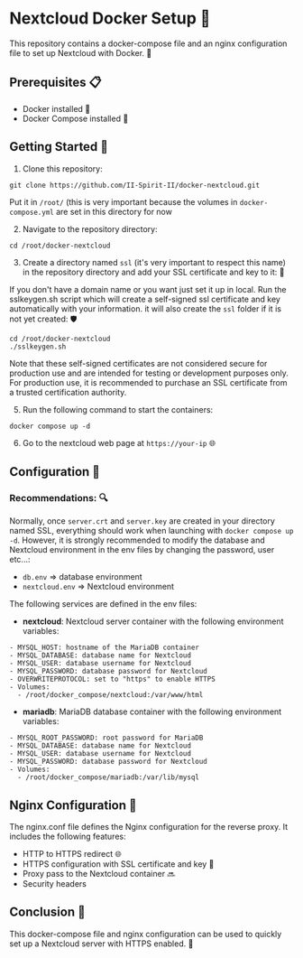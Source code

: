# Nextcloud Docker Setup 🐳

This repository contains a docker-compose file and an nginx configuration file to set up Nextcloud with Docker. 🚀

## Prerequisites 📋
- Docker installed 🐋
- Docker Compose installed 🐙

## Getting Started 🚀
1. Clone this repository:

```
git clone https://github.com/II-Spirit-II/docker-nextcloud.git
``` 

Put it in `/root/` (this is very important because the volumes in `docker-compose.yml` are set in this directory for now 

2. Navigate to the repository directory:

```
cd /root/docker-nextcloud
``` 

3. Create a directory named `ssl` (it's very important to respect this name) in the repository directory and add your SSL certificate and key to it: 🔑

If you don't have a domain name or you want just set it up in local. Run the sslkeygen.sh script which will create a self-signed ssl certificate and key automatically with your information. it will also create the ```ssl``` folder if it is not yet created: 🛡️

```
cd /root/docker-nextcloud
./sslkeygen.sh
```


Note that these self-signed certificates are not considered secure for production use and are intended for testing or development purposes only. For production use, it is recommended to purchase an SSL certificate from a trusted certification authority.

5. Run the following command to start the containers: 

```
docker compose up -d
```

6. Go to the nextcloud web page at `https://your-ip` 🌐

## Configuration 🔧

### Recommendations: 🔍

Normally, once `server.crt` and `server.key` are created in your directory named SSL, everything should work when launching with `docker compose up -d`. However, it is strongly recommended to modify the database and Nextcloud environment in the env files by changing the password, user etc...:

- `db.env` => database environment
- `nextcloud.env` => Nextcloud environment

The following services are defined in the env files:

- **nextcloud**: Nextcloud server container with the following environment variables:

```
- MYSQL_HOST: hostname of the MariaDB container
- MYSQL_DATABASE: database name for Nextcloud
- MYSQL_USER: database username for Nextcloud
- MYSQL_PASSWORD: database password for Nextcloud
- OVERWRITEPROTOCOL: set to "https" to enable HTTPS
- Volumes:
  - /root/docker_compose/nextcloud:/var/www/html
  ```

- **mariadb**: MariaDB database container with the following environment variables:

```
- MYSQL_ROOT_PASSWORD: root password for MariaDB
- MYSQL_DATABASE: database name for Nextcloud
- MYSQL_USER: database username for Nextcloud
- MYSQL_PASSWORD: database password for Nextcloud
- Volumes:
  - /root/docker_compose/mariadb:/var/lib/mysql
```

## Nginx Configuration 🔧

The nginx.conf file defines the Nginx configuration for the reverse proxy. It includes the following features:

- HTTP to HTTPS redirect 🌐
- HTTPS configuration with SSL certificate and key 🔐
- Proxy pass to the Nextcloud container 🔜
- Security headers

## Conclusion 🎉
This docker-compose file and nginx configuration can be used to quickly set up a Nextcloud server with HTTPS enabled. 🚀
